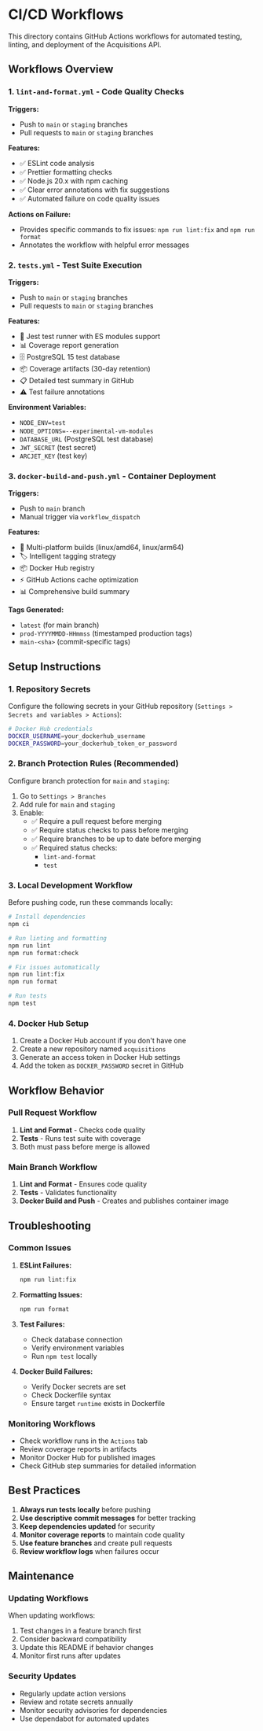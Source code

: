 # CI/CD Workflows

This directory contains GitHub Actions workflows for automated testing, linting, and deployment of the Acquisitions API.

## Workflows Overview

### 1. `lint-and-format.yml` - Code Quality Checks

**Triggers:**
- Push to `main` or `staging` branches
- Pull requests to `main` or `staging` branches

**Features:**
- ✅ ESLint code analysis
- ✅ Prettier formatting checks
- ✅ Node.js 20.x with npm caching
- ✅ Clear error annotations with fix suggestions
- ✅ Automated failure on code quality issues

**Actions on Failure:**
- Provides specific commands to fix issues: `npm run lint:fix` and `npm run format`
- Annotates the workflow with helpful error messages

### 2. `tests.yml` - Test Suite Execution

**Triggers:**
- Push to `main` or `staging` branches
- Pull requests to `main` or `staging` branches

**Features:**
- 🧪 Jest test runner with ES modules support
- 📊 Coverage report generation
- 🗄️ PostgreSQL 15 test database
- 📦 Coverage artifacts (30-day retention)
- 📋 Detailed test summary in GitHub
- ⚠️ Test failure annotations

**Environment Variables:**
- `NODE_ENV=test`
- `NODE_OPTIONS=--experimental-vm-modules`
- `DATABASE_URL` (PostgreSQL test database)
- `JWT_SECRET` (test secret)
- `ARCJET_KEY` (test key)

### 3. `docker-build-and-push.yml` - Container Deployment

**Triggers:**
- Push to `main` branch
- Manual trigger via `workflow_dispatch`

**Features:**
- 🐳 Multi-platform builds (linux/amd64, linux/arm64)
- 🏷️ Intelligent tagging strategy
- 📦 Docker Hub registry
- ⚡ GitHub Actions cache optimization
- 📊 Comprehensive build summary

**Tags Generated:**
- `latest` (for main branch)
- `prod-YYYYMMDD-HHmmss` (timestamped production tags)
- `main-<sha>` (commit-specific tags)

## Setup Instructions

### 1. Repository Secrets

Configure the following secrets in your GitHub repository (`Settings > Secrets and variables > Actions`):

```bash
# Docker Hub credentials
DOCKER_USERNAME=your_dockerhub_username
DOCKER_PASSWORD=your_dockerhub_token_or_password
```

### 2. Branch Protection Rules (Recommended)

Configure branch protection for `main` and `staging`:

1. Go to `Settings > Branches`
2. Add rule for `main` and `staging`
3. Enable:
   - ✅ Require a pull request before merging
   - ✅ Require status checks to pass before merging
   - ✅ Require branches to be up to date before merging
   - ✅ Required status checks:
     - `lint-and-format`
     - `test`

### 3. Local Development Workflow

Before pushing code, run these commands locally:

```bash
# Install dependencies
npm ci

# Run linting and formatting
npm run lint
npm run format:check

# Fix issues automatically
npm run lint:fix
npm run format

# Run tests
npm test
```

### 4. Docker Hub Setup

1. Create a Docker Hub account if you don't have one
2. Create a new repository named `acquisitions`
3. Generate an access token in Docker Hub settings
4. Add the token as `DOCKER_PASSWORD` secret in GitHub

## Workflow Behavior

### Pull Request Workflow
1. **Lint and Format** - Checks code quality
2. **Tests** - Runs test suite with coverage
3. Both must pass before merge is allowed

### Main Branch Workflow
1. **Lint and Format** - Ensures code quality
2. **Tests** - Validates functionality
3. **Docker Build and Push** - Creates and publishes container image

## Troubleshooting

### Common Issues

1. **ESLint Failures:**
   ```bash
   npm run lint:fix
   ```

2. **Formatting Issues:**
   ```bash
   npm run format
   ```

3. **Test Failures:**
   - Check database connection
   - Verify environment variables
   - Run `npm test` locally

4. **Docker Build Failures:**
   - Verify Docker secrets are set
   - Check Dockerfile syntax
   - Ensure target `runtime` exists in Dockerfile

### Monitoring Workflows

- Check workflow runs in the `Actions` tab
- Review coverage reports in artifacts
- Monitor Docker Hub for published images
- Check GitHub step summaries for detailed information

## Best Practices

1. **Always run tests locally** before pushing
2. **Use descriptive commit messages** for better tracking
3. **Keep dependencies updated** for security
4. **Monitor coverage reports** to maintain code quality
5. **Use feature branches** and create pull requests
6. **Review workflow logs** when failures occur

## Maintenance

### Updating Workflows

When updating workflows:
1. Test changes in a feature branch first
2. Consider backward compatibility
3. Update this README if behavior changes
4. Monitor first runs after updates

### Security Updates

- Regularly update action versions
- Review and rotate secrets annually
- Monitor security advisories for dependencies
- Use dependabot for automated updates